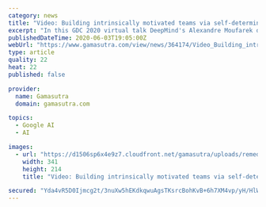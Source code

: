 ```yaml
---
category: news
title: "Video: Building intrinsically motivated teams via self-determination theory"
excerpt: "In this GDC 2020 virtual talk DeepMind's Alexandre Moufarek discusses how you can help build intrinsically motivated teams by applying self-determination theory."
publishedDateTime: 2020-06-03T19:05:00Z
webUrl: "https://www.gamasutra.com/view/news/364174/Video_Building_intrinsically_motivated_teams_via_selfdetermination_theory.php"
type: article
quality: 22
heat: 22
published: false

provider:
  name: Gamasutra
  domain: gamasutra.com

topics:
  - Google AI
  - AI

images:
  - url: "https://d1506sp6x4e9z7.cloudfront.net/gamasutra/uploads/remedy.gif"
    width: 341
    height: 214
    title: "Video: Building intrinsically motivated teams via self-determination theory"

secured: "Yda4vR5D0Ijmcg2t/3nuXw5hEKdkqwuAgsTKsrcBohKvB+6h7XM4vp/yH/HlWDBvIcm++Dlm7IwmBpd0oaY4EYA2MVuZXWkJZSSWBBJHfQiDsuMxgLKMUX3SUpCz6ufRG2SZ2lUfkjl18TE4XsRLOvL3NToClijMdBgNPBypYaVKWTUlg728bAb860W4LGy1BTQfdczaxKOMiYpEmvQBiZsQWuKnCTWt7yYXU1Crucq77YTmv+Uik/wgjIuIaZwgPbPP735xptpMkhnOgQx5BWwbNh75ZSCK0GOoJpQtoPFOJAL8V+iy1M6RZy3ckKQc;3MKDvVAPk+mK1WYLtZ7UBg=="
---
```


